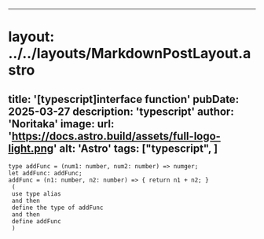 
---
# layout: ../../layouts/MarkdownPostLayout.astro
title: '[typescript]interface function'
pubDate: 2025-03-27
description: 'typescript'
author: 'Noritaka'
image:
    url: 'https://docs.astro.build/assets/full-logo-light.png'
    alt: 'Astro'
tags: ["typescript", ]
---



```
type addFunc = (num1: number, num2: number) => numger;
let addFunc: addFunc;
addFunc = (n1: number, n2: number) => { return n1 + n2; }
 (
 use type alias 
 and then 
 define the type of addFunc
 and then
 define addFunc
 )

```
